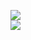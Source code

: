 [![](https://img.shields.io/badge/Made%20With-Github%20Spray-lightgrey.svg?style=for-the-badge&logo=github)](https://github.com/Annihil/github-spray#6398)  
[![](https://i.imgur.com/2DrTn0Z.gif)](https://github.com/Annihil/github-spray)